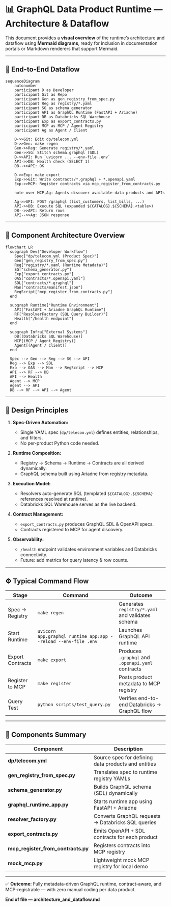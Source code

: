 # 📊 GraphQL Data Product Runtime — Architecture & Dataflow

This document provides a **visual overview** of the runtime’s architecture and dataflow using **Mermaid diagrams**, ready for inclusion in documentation portals or Markdown renderers that support Mermaid.

---

## 🔁 End-to-End Dataflow

```mermaid
sequenceDiagram
    autonumber
    participant D as Developer
    participant Git as Repo
    participant Gen as gen_registry_from_spec.py
    participant Reg as registry/*.yaml
    participant SG as schema_generator
    participant API as GraphQL Runtime (FastAPI + Ariadne)
    participant DB as Databricks SQL Warehouse
    participant Exp as export_contracts.py
    participant MCP as MCP / Agent Registry
    participant Ag as Agent / Client

    D->>Git: Edit dp/telecom.yml
    D->>Gen: make regen
    Gen->>Reg: Generate registry/*.yaml
    Gen->>SG: Stitch schema.graphql (SDL)
    D->>API: Run `uvicorn ... --env-file .env`
    API->>DB: Health check (SELECT 1)
    DB-->>API: OK

    D->>Exp: make export
    Exp->>Git: Write contracts/*.graphql + *.openapi.yaml
    Exp->>MCP: Register contracts via mcp_register_from_contracts.py

    note over MCP,Ag: Agents discover available data products and APIs

    Ag->>API: POST /graphql (list_customers, list_bills, ...)
    API->>DB: Execute SQL (expanded ${CATALOG}.${SCHEMA}.<table>)
    DB-->>API: Return rows
    API-->>Ag: JSON response
```

---

## 🧩 Component Architecture Overview

```mermaid
flowchart LR
  subgraph Dev["Developer Workflow"]
    Spec["dp/telecom.yml (Product Spec)"]
    Gen["gen_registry_from_spec.py"]
    Reg["registry/*.yaml (Runtime Metadata)"]
    SG["schema_generator.py"]
    Exp["export_contracts.py"]
    OAS["contracts/*.openapi.yaml"]
    SDL["contracts/*.graphql"]
    Man["contracts/manifest.json"]
    RegScript["mcp_register_from_contracts.py"]
  end

  subgraph Runtime["Runtime Environment"]
    API["FastAPI + Ariadne GraphQL Runtime"]
    RF["ResolverFactory (SQL Query Builder)"]
    Health["/health endpoint"]
  end

  subgraph Infra["External Systems"]
    DB[(Databricks SQL Warehouse)]
    MCP[(MCP / Agent Registry)]
    Agent[(Agent / Client)]
  end

  Spec --> Gen --> Reg --> SG --> API
  Reg --> Exp --> SDL
  Exp --> OAS --> Man --> RegScript --> MCP
  API --> RF --> DB
  API --> Health
  Agent --> MCP
  Agent --> API
  DB --> RF --> API --> Agent
```

---

## 🧠 Design Principles

1. **Spec-Driven Automation:**
   - Single YAML spec (`dp/telecom.yml`) defines entities, relationships, and filters.
   - No per-product Python code needed.

2. **Runtime Composition:**
   - Registry → Schema → Runtime → Contracts are all derived dynamically.
   - GraphQL schema built using Ariadne from registry metadata.

3. **Execution Model:**
   - Resolvers auto-generate SQL (templated `${CATALOG}.${SCHEMA}` references resolved at runtime).
   - Databricks SQL Warehouse serves as the live backend.

4. **Contract Management:**
   - `export_contracts.py` produces GraphQL SDL & OpenAPI specs.
   - Contracts registered to MCP for agent discovery.

5. **Observability:**
   - `/health` endpoint validates environment variables and Databricks connectivity.
   - Future: add metrics for query latency & row counts.

---

## ⚙️ Typical Command Flow

| Stage | Command | Outcome |
|--------|----------|----------|
| Spec → Registry | `make regen` | Generates `registry/*.yaml` and validates schema |
| Start Runtime | `uvicorn app.graphql_runtime_app:app --reload --env-file .env` | Launches GraphQL API runtime |
| Export Contracts | `make export` | Produces `.graphql` and `.openapi.yaml` contracts |
| Register to MCP | `make register` | Posts product metadata to MCP registry |
| Query Test | `python scripts/test_query.py` | Verifies end-to-end Databricks → GraphQL flow |

---

## 🧩 Components Summary

| Component | Description |
|------------|-------------|
| **dp/telecom.yml** | Source spec for defining data products and entities |
| **gen_registry_from_spec.py** | Translates spec to runtime registry YAMLs |
| **schema_generator.py** | Builds GraphQL schema (SDL) dynamically |
| **graphql_runtime_app.py** | Starts runtime app using FastAPI + Ariadne |
| **resolver_factory.py** | Converts GraphQL requests → Databricks SQL queries |
| **export_contracts.py** | Emits OpenAPI + SDL contracts for each product |
| **mcp_register_from_contracts.py** | Registers contracts into MCP registry |
| **mock_mcp.py** | Lightweight mock MCP registry for local demo |

---

✅ **Outcome:** Fully metadata-driven GraphQL runtime, contract-aware, and MCP-registrable — with zero manual coding per data product.

**End of file — architecture_and_dataflow.md**